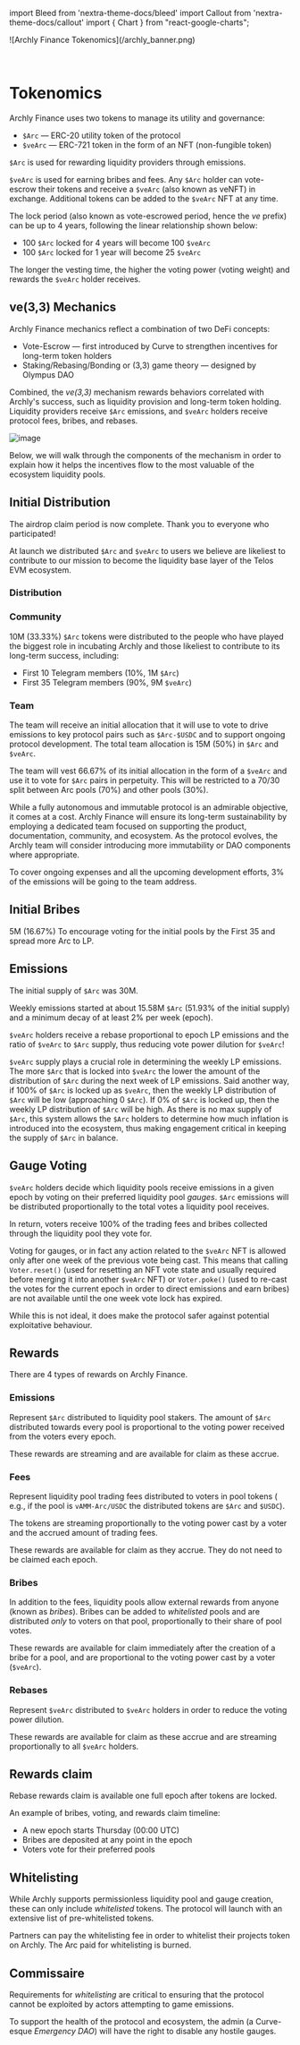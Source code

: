 import Bleed from 'nextra-theme-docs/bleed'
import Callout from 'nextra-theme-docs/callout'
import { Chart } from "react-google-charts";

<Bleed>
  ![Archly Finance Tokenomics](/archly_banner.png)
</Bleed>


&nbsp;

# Tokenomics

Archly Finance uses two tokens to manage its utility and governance:

 * `$Arc` &mdash; ERC-20 utility token of the protocol
 * `$veArc` &mdash; ERC-721 token in the form of an NFT
   (non-fungible token)

`$Arc` is used for rewarding liquidity providers through emissions.

`$veArc` is used for earning bribes and fees. Any `$Arc` holder can vote-escrow their tokens and
receive a `$veArc` (also known as veNFT) in exchange. Additional tokens can be
added to the `$veArc` NFT at any time.

The lock period (also known as vote-escrowed period, hence the _ve_ prefix) can be up
to 4 years, following the linear relationship shown below:
 * 100 `$Arc` locked for 4 years will become 100 `$veArc`
 * 100 `$Arc` locked for 1 year will become 25 `$veArc`

The longer the vesting time, the higher the voting power (voting weight) and
rewards the `$veArc` holder receives.

## ve(3,3) Mechanics

Archly Finance mechanics reflect a combination of two DeFi concepts:
 * Vote-Escrow &mdash; first introduced by Curve to strengthen incentives for long-term token holders
 * Staking/Rebasing/Bonding or (3,3) game theory &mdash; designed by Olympus DAO

Combined, the _ve(3,3)_ mechanism rewards behaviors correlated with Archly's success, such as
liquidity provision and long-term token holding. Liquidity providers receive `$Arc` emissions,
and `$veArc` holders receive protocol fees, bribes, and rebases.

![image](/archly_flows.png)

Below, we will walk through the components of the mechanism in order to
explain how it helps the incentives flow to the most valuable of the ecosystem
liquidity pools.

## Initial Distribution

<Callout emoji="🪂">
  The airdrop claim period is now complete. Thank you to everyone who
  participated!
</Callout>

At launch we distributed `$Arc` and `$veArc` to
users we believe are likeliest to contribute to our
mission to become the liquidity base layer of the Telos EVM ecosystem.


### Distribution

<Bleed>
  <Chart
    chartType="PieChart"
    data={[
      [ "Receivers", "Amount" ],
      [ "Community", 10 ],
      [ "Archly Team", 15 ],
      [ "Initial Bribes", 5 ],
    ]}
    options={{
      title: "$Arc Distribution (M)",
      backgroundColor: '#111111',
      colors: ['#79F8DB', '#027FFF', '#FDBF40', '#FF1301', '#F1EBE2', '#FBBF42', '#EDE7DB'],
      legend: {textStyle: {color: 'white'}},
      pieHole: 0.4,
      titleTextStyle: { color: 'white' },
    }}
    width={"100%"}
    height={"600px"}
  />
</Bleed>

### Community

10M (33.33%) `$Arc` tokens were distributed to the people who have played the biggest role in
incubating Archly and those likeliest to contribute to its long-term
success, including:
 * First 10 Telegram members (10%, 1M `$Arc`)
 * First 35 Telegram members (90%, 9M `$veArc`)
 
### Team

The team will receive an initial allocation that it will use to vote
to drive emissions to key protocol pairs such as `$Arc-$USDC` and to support
ongoing protocol development. The total team allocation is 15M (50%) in `$Arc` and `$veArc`.

The team will vest 66.67% of its initial allocation in the form of a
`$veArc` and use it to vote for `$Arc` pairs in perpetuity. This will be restricted to a 70/30 split between Arc pools (70%) and other pools (30%).

While a fully autonomous and immutable protocol is an admirable objective, it
comes at a cost. Archly Finance will ensure its long-term sustainability by
employing a dedicated team focused on supporting the product, documentation,
community, and ecosystem. As the protocol evolves, the Archly team will
consider introducing more immutability or DAO components where appropriate.

To cover ongoing expenses and all the upcoming development efforts, 3% of the
emissions will be going to the team address.

## Initial Bribes

5M (16.67%) To encourage voting for the initial pools by the First 35 and spread more Arc to LP.

## Emissions

The initial supply of `$Arc` was 30M.

Weekly emissions started at about 15.58M `$Arc` (51.93% of the initial supply)
and a minimum decay of at least 2% per week (epoch).

`$veArc` holders receive a rebase proportional to epoch LP emissions
and the ratio of `$veArc` to `$Arc` supply, thus reducing vote power
dilution for `$veArc`!

`$veArc` supply plays a crucial role in determining the weekly LP emissions. The more `$Arc` that is locked into `$veArc` the lower the amount of the distribution of `$Arc` during the next week of LP emissions. Said another way, if 100% of `$Arc` is locked up as `$veArc`, then the weekly LP distribution of `$Arc` will be low (approaching 0 `$Arc`). If 0% of `$Arc` is locked up, then the weekly LP distribution of `$Arc` will be high. As there is no max supply of `$Arc`, this system allows the `$Arc` holders to determine how much inflation is introduced into the ecosystem, thus making engagement critical in keeping the supply of `$Arc` in balance.

## Gauge Voting

`$veArc` holders decide which liquidity pools receive emissions in a given epoch by
voting on their preferred liquidity pool _gauges_. `$Arc` emissions will be distributed
proportionally to the total votes a liquidity pool receives.

In return, voters receive 100% of the trading fees and bribes collected through the
liquidity pool they vote for. 

Voting for gauges, or in fact any action related to the `$veArc` NFT is
allowed only after one week of the previous vote being cast. This means that calling `Voter.reset()` (used for
resetting an NFT vote state and usually required before merging it into another
`$veArc` NFT) or `Voter.poke()` (used to re-cast the votes for the current epoch in
order to direct emissions and earn bribes) are not available until the one week vote lock has expired.

While this is not ideal, it does make the protocol safer against potential exploitative behaviour.

## Rewards

There are 4 types of rewards on Archly Finance.

### Emissions

Represent `$Arc` distributed to liquidity pool stakers. The amount of
`$Arc` distributed towards every pool is proportional to the voting power
received from the voters every epoch.

These rewards are streaming and are available for claim as these accrue.

### Fees

Represent liquidity pool trading fees distributed to voters in pool tokens (
e.g., if the pool is `vAMM-Arc/USDC` the distributed tokens are `$Arc` and
`$USDC`).

The tokens are streaming proportionally to the voting power cast by a voter and
the accrued amount of trading fees.

These rewards are available for claim as they accrue. They do not need to be claimed each epoch.

### Bribes

In addition to the fees, liquidity pools allow external rewards from anyone
(known as _bribes_). Bribes can be added to _whitelisted_ pools and are distributed 
_only_ to voters on that pool, proportionally to their share of pool votes.

These rewards are available for claim immediately after the creation of a bribe for a pool, and are proportional to the voting power cast by a
voter (`$veArc`).

### Rebases

Represent `$veArc` distributed to `$veArc` holders in order to reduce the
voting power dilution.

These rewards are available for claim as these accrue and are streaming
proportionally to all `$veArc` holders.

## Rewards claim

Rebase rewards claim is available one full epoch after tokens are locked.

An example of bribes, voting, and rewards claim timeline:
 * A new epoch starts Thursday (00:00 UTC)
 * Bribes are deposited at any point in the epoch
 * Voters vote for their preferred pools

## Whitelisting

While Archly supports permissionless liquidity pool and gauge creation, these can
only include _whitelisted_ tokens. The protocol will launch with an extensive list of
pre-whitelisted tokens.

Partners can pay the whitelisting fee in order to whitelist their projects token on Archly. The Arc paid for whitelisting is burned. 

## Commissaire

Requirements for _whitelisting_ are critical to ensuring that the protocol cannot
be exploited by actors attempting to game emissions.

To support the health of the protocol and ecosystem, the admin (a Curve-esque _Emergency DAO_)
will have the right to disable any hostile gauges.
